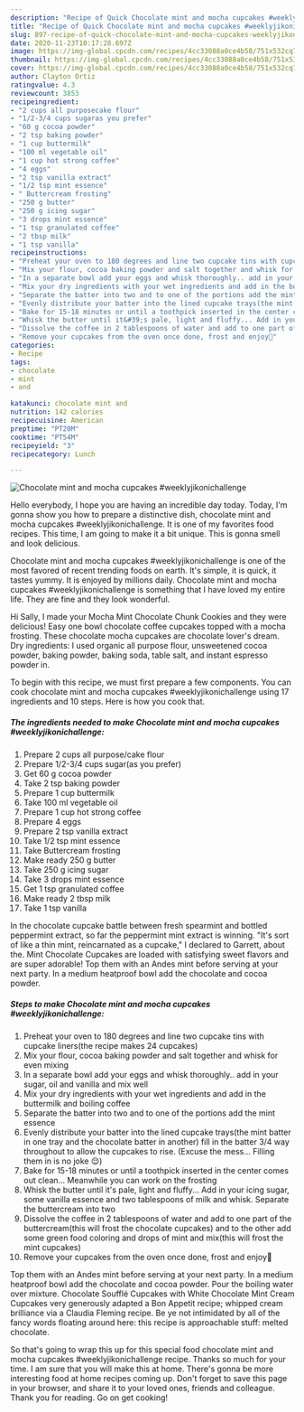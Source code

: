 ```yaml
---
description: "Recipe of Quick Chocolate mint and mocha cupcakes #weeklyjikonichallenge"
title: "Recipe of Quick Chocolate mint and mocha cupcakes #weeklyjikonichallenge"
slug: 897-recipe-of-quick-chocolate-mint-and-mocha-cupcakes-weeklyjikonichallenge
date: 2020-11-23T10:17:28.697Z
image: https://img-global.cpcdn.com/recipes/4cc33088a0ce4b58/751x532cq70/chocolate-mint-and-mocha-cupcakes-weeklyjikonichallenge-recipe-main-photo.jpg
thumbnail: https://img-global.cpcdn.com/recipes/4cc33088a0ce4b58/751x532cq70/chocolate-mint-and-mocha-cupcakes-weeklyjikonichallenge-recipe-main-photo.jpg
cover: https://img-global.cpcdn.com/recipes/4cc33088a0ce4b58/751x532cq70/chocolate-mint-and-mocha-cupcakes-weeklyjikonichallenge-recipe-main-photo.jpg
author: Clayton Ortiz
ratingvalue: 4.3
reviewcount: 3853
recipeingredient:
- "2 cups all purposecake flour"
- "1/2-3/4 cups sugaras you prefer"
- "60 g cocoa powder"
- "2 tsp baking powder"
- "1 cup buttermilk"
- "100 ml vegetable oil"
- "1 cup hot strong coffee"
- "4 eggs"
- "2 tsp vanilla extract"
- "1/2 tsp mint essence"
- " Buttercream frosting"
- "250 g butter"
- "250 g icing sugar"
- "3 drops mint essence"
- "1 tsp granulated coffee"
- "2 tbsp milk"
- "1 tsp vanilla"
recipeinstructions:
- "Preheat your oven to 180 degrees and line two cupcake tins with cupcake liners(the recipe makes 24 cupcakes)"
- "Mix your flour, cocoa baking powder and salt together and whisk for even mixing"
- "In a separate bowl add your eggs and whisk thoroughly.. add in your sugar, oil and vanilla and mix well"
- "Mix your dry ingredients with your wet ingredients and add in the buttermilk and boiling coffee"
- "Separate the batter into two and to one of the portions add the mint essence"
- "Evenly distribute your batter into the lined cupcake trays(the mint batter in one tray and the chocolate batter in another) fill in the batter 3/4 way throughout to allow the cupcakes to rise. (Excuse the mess... Filling them in is no joke 😌)"
- "Bake for 15-18 minutes or until a toothpick inserted in the center comes out clean... Meanwhile you can work on the frosting"
- "Whisk the butter until it&#39;s pale, light and fluffy... Add in your icing sugar, some vanilla essence and two tablespoons of milk and whisk. Separate the buttercream into two"
- "Dissolve the coffee in 2 tablespoons of water and add to one part of the buttercream(this will frost the chocolate cupcakes) and to the other add some green food coloring and drops of mint and mix(this will frost the mint cupcakes)"
- "Remove your cupcakes from the oven once done, frost and enjoy🤗"
categories:
- Recipe
tags:
- chocolate
- mint
- and

katakunci: chocolate mint and 
nutrition: 142 calories
recipecuisine: American
preptime: "PT20M"
cooktime: "PT54M"
recipeyield: "3"
recipecategory: Lunch

---
```



![Chocolate mint and mocha cupcakes #weeklyjikonichallenge](https://img-global.cpcdn.com/recipes/4cc33088a0ce4b58/751x532cq70/chocolate-mint-and-mocha-cupcakes-weeklyjikonichallenge-recipe-main-photo.jpg)

Hello everybody, I hope you are having an incredible day today. Today, I'm gonna show you how to prepare a distinctive dish, chocolate mint and mocha cupcakes #weeklyjikonichallenge. It is one of my favorites food recipes. This time, I am going to make it a bit unique. This is gonna smell and look delicious.

Chocolate mint and mocha cupcakes #weeklyjikonichallenge is one of the most favored of recent trending foods on earth. It's simple, it is quick, it tastes yummy. It is enjoyed by millions daily. Chocolate mint and mocha cupcakes #weeklyjikonichallenge is something that I have loved my entire life. They are fine and they look wonderful.

Hi Sally, I made your Mocha Mint Chocolate Chunk Cookies and they were delicious! Easy one bowl chocolate coffee cupcakes topped with a mocha frosting. These chocolate mocha cupcakes are chocolate lover&#39;s dream. Dry ingredients: I used organic all purpose flour, unsweetened cocoa powder, baking powder, baking soda, table salt, and instant espresso powder in.


To begin with this recipe, we must first prepare a few components. You can cook chocolate mint and mocha cupcakes #weeklyjikonichallenge using 17 ingredients and 10 steps. Here is how you cook that.

<!--inarticleads1-->

##### The ingredients needed to make Chocolate mint and mocha cupcakes #weeklyjikonichallenge:

1. Prepare 2 cups all purpose/cake flour
1. Prepare 1/2-3/4 cups sugar(as you prefer)
1. Get 60 g cocoa powder
1. Take 2 tsp baking powder
1. Prepare 1 cup buttermilk
1. Take 100 ml vegetable oil
1. Prepare 1 cup hot strong coffee
1. Prepare 4 eggs
1. Prepare 2 tsp vanilla extract
1. Take 1/2 tsp mint essence
1. Take  Buttercream frosting
1. Make ready 250 g butter
1. Take 250 g icing sugar
1. Take 3 drops mint essence
1. Get 1 tsp granulated coffee
1. Make ready 2 tbsp milk
1. Take 1 tsp vanilla


In the chocolate cupcake battle between fresh spearmint and bottled peppermint extract, so far the peppermint mint extract is winning. &#34;It&#39;s sort of like a thin mint, reincarnated as a cupcake,&#34; I declared to Garrett, about the. Mint Chocolate Cupcakes are loaded with satisfying sweet flavors and are super adorable! Top them with an Andes mint before serving at your next party. In a medium heatproof bowl add the chocolate and cocoa powder. 

<!--inarticleads2-->

##### Steps to make Chocolate mint and mocha cupcakes #weeklyjikonichallenge:

1. Preheat your oven to 180 degrees and line two cupcake tins with cupcake liners(the recipe makes 24 cupcakes)
1. Mix your flour, cocoa baking powder and salt together and whisk for even mixing
1. In a separate bowl add your eggs and whisk thoroughly.. add in your sugar, oil and vanilla and mix well
1. Mix your dry ingredients with your wet ingredients and add in the buttermilk and boiling coffee
1. Separate the batter into two and to one of the portions add the mint essence
1. Evenly distribute your batter into the lined cupcake trays(the mint batter in one tray and the chocolate batter in another) fill in the batter 3/4 way throughout to allow the cupcakes to rise. (Excuse the mess... Filling them in is no joke 😌)
1. Bake for 15-18 minutes or until a toothpick inserted in the center comes out clean... Meanwhile you can work on the frosting
1. Whisk the butter until it&#39;s pale, light and fluffy... Add in your icing sugar, some vanilla essence and two tablespoons of milk and whisk. Separate the buttercream into two
1. Dissolve the coffee in 2 tablespoons of water and add to one part of the buttercream(this will frost the chocolate cupcakes) and to the other add some green food coloring and drops of mint and mix(this will frost the mint cupcakes)
1. Remove your cupcakes from the oven once done, frost and enjoy🤗


Top them with an Andes mint before serving at your next party. In a medium heatproof bowl add the chocolate and cocoa powder. Pour the boiling water over mixture. Chocolate Soufflé Cupcakes with White Chocolate Mint Cream Cupcakes very generously adapted a Bon Appetit recipe; whipped cream brilliance via a Claudia Fleming recipe. Be ye not intimidated by all of the fancy words floating around here: this recipe is approachable stuff: melted chocolate. 

So that's going to wrap this up for this special food chocolate mint and mocha cupcakes #weeklyjikonichallenge recipe. Thanks so much for your time. I am sure that you will make this at home. There's gonna be more interesting food at home recipes coming up. Don't forget to save this page in your browser, and share it to your loved ones, friends and colleague. Thank you for reading. Go on get cooking!
